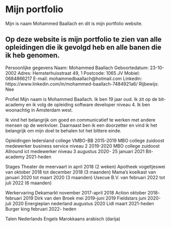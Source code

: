 <h1>Mijn portfolio</h1>
<p>Mijn is naam Mohammed Baallach en dit is mijn portfolio website.</p>
<h2>Op deze website is mijn portfolio te zien van alle opleidingen die ik gevolgd heb en alle banen die ik heb genomen.</h2>
<p> Persoonlijke gegevens
Naam: Mohammed Baallach
Geboortedatum: 23-10-2002
Adres: Hemsterhuisstraat 49, 1
Postcode: 1065 JV
Mobiel: 0684866217
E-mail: mohammedbaallach@hotmail.com
Linkedin: https://www.linkedin.com/in/mohammed-baallach-7484921a6/
Rijbewijs: Nee

Profiel
Mijn naam is Mohammed Baallach. Ik ben 19 jaar oud. Ik zit op de bit-academy en ik volg de opleiding software developer niveau 4. Ik ben woonachtig in Amsterdam west.

Ik vind het belangrijk om goed en communicatief te werken met andere mensen op de werkvloer. Daarnaast ben ik een doorzetter en vind ik het belangrijk om mijn doel te behalen tot het bittere einde.

Opleidingen
Iedersland college VMBO-BB 2015-2019
MBO college zuidoost medewerker business service niveau 2 2019-2020
MBO college zuidoost Allround ict medewerker niveau 3 augustus 2020- 25 januari 2021
Bit-academy 2021-heden

Stages
Theater de meervaart in april 2018 (2 weken)
Apotheek vogeltjeswei van oktober 2018 tot december 2018 (3 maanden)
Mama’s koelkast van januari 2020 tot maart 2020 (3 maanden)
Usecue B.V. van februari 2022 tot juli 2022 (6 maanden)

Werkervaring
Dekamarkt november 2017-april 2018
Action oktober 2018- februari 2019
Dirk van den Broek mei 2019-juni 2019
Fieldstars juni 2020-juli 2020
Energieplan nederland augustus 2020
Lidl maart 2021-heden
Burger king februari 2022- heden

Talen
Nederlands
Engels
Marokkaans arabisch (darija)
</p>
